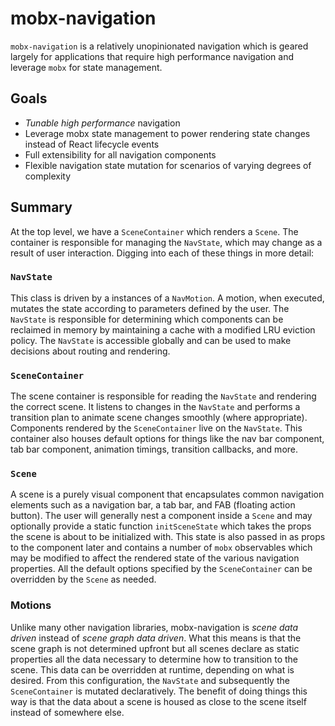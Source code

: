 # mobx-navigation

`mobx-navigation` is a relatively unopinionated navigation which is geared largely for applications
that require high performance navigation and leverage `mobx` for state management.

## Goals

- *Tunable high performance* navigation
- Leverage mobx state management to power rendering state changes instead of React lifecycle events
- Full extensibility for all navigation components
- Flexible navigation state mutation for scenarios of varying degrees of complexity

## Summary

At the top level, we have a `SceneContainer` which renders a `Scene`. The container is responsible for
managing the `NavState`, which may change as a result of user interaction. Digging into each of these
things in more detail:

### `NavState`

This class is driven by a instances of a `NavMotion`. A motion, when executed, mutates the state
according to parameters defined by the user. The `NavState` is responsible for determining which
components can be reclaimed in memory by maintaining a cache with a modified LRU eviction policy.
The `NavState` is accessible globally and can be used to make decisions about routing and rendering.

### `SceneContainer`

The scene container is responsible for reading the `NavState` and rendering the correct scene. It listens
to changes in the `NavState` and performs a transition plan to animate scene changes smoothly (where
appropriate). Components rendered by the `SceneContainer` live on the `NavState`. This container also
houses default options for things like the nav bar component, tab bar component, animation timings,
transition callbacks, and more.

### `Scene`

A scene is a purely visual component that encapsulates common navigation elements such as a navigation
bar, a tab bar, and FAB (floating action button). The user will generally nest a component inside a
`Scene` and may optionally provide a static function `initSceneState` which takes the props the scene is
about to be initialized with. This state is also passed in as props to the component later and contains
a number of `mobx` observables which may be modified to affect the rendered state of the various
navigation properties. All the default options specified by the `SceneContainer` can be overridden by
the `Scene` as needed.

### Motions

Unlike many other navigation libraries, mobx-navigation is *scene data driven* instead of *scene
graph data driven*. What this means is that the scene graph is not determined upfront but all scenes
declare as static properties all the data necessary to determine how to transition to the scene. This
data can be overridden at runtime, depending on what is desired. From this configuration, the `NavState`
and subsequently the `SceneContainer` is mutated declaratively. The benefit of doing things this way
is that the data about a scene is housed as close to the scene itself instead of somewhere else.
